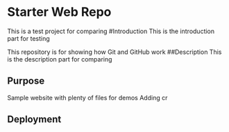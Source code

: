 # Starter Web Repo
This is a test project for comparing
#Introduction
This is the introduction part for testing

This repository is for showing how Git and GitHub work
##Description
This is the description part for comparing
## Purpose

Sample website with plenty of files for demos
Adding cr
## Deployment
